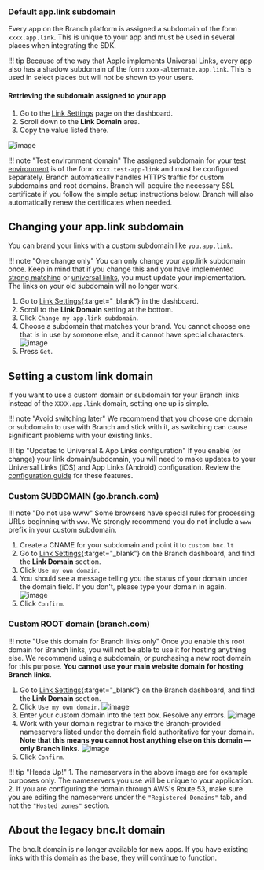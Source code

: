 ### Default app.link subdomain

Every app on the Branch platform is assigned a subdomain of the form `xxxx.app.link`. This is unique to your app and must be used in several places when integrating the SDK.

!!! tip
	Because of the way that Apple implements Universal Links, every app also has a shadow subdomain of the form `xxxx-alternate.app.link`. This is used in select places but will not be shown to your users.

#### Retrieving the subdomain assigned to your app

1. Go to the [Link Settings](https://dashboard.branch.io/#/settings/link) page on the dashboard.
1. Scroll down to the **Link Domain** area.
1. Copy the value listed there.

![image](/img/pages/links/subdomain-setting.png)

!!! note "Test environment domain"
	The assigned subdomain for your [test environment]({{base.url}}/getting-started/integration-testing#the-test-sandbox-environment) is of the form `xxxx.test-app-link` and must be configured separately. Branch automatically handles HTTPS traffic for custom subdomains and root domains. Branch will acquire the necessary SSL certificate if you follow the simple setup instructions below. Branch will also automatically renew the certificates when needed.

## Changing your app.link subdomain

You can brand your links with a custom subdomain like `you.app.link`. 

!!! note "One change only"
	You can only change your app.link subdomain once. Keep in mind that if you change this and you have implemented [strong matching]({{base.url}}/getting-started/sdk-integration-guide/guide/#support-strong-matching-only-for-new-applink-domain) or [universal links]({{base.url}}/getting-started/universal-app-links/guide/#add-your-branch-link-domains), you must update your implementation. The links on your old subdomain will no longer work.

1. Go to [Link Settings](https://dashboard.branch.io/settings/link){:target="_blank"} in the dashboard.
1. Scroll to the **Link Domain** setting at the bottom.
1. Click `Change my app.link subdomain`.
1. Choose a subdomain that matches your brand. You cannot choose one that is in use by someone else, and it cannot have special characters. ![image](/img/pages/links/get-subdomain.png)
1. Press `Get`.

## Setting a custom link domain

If you want to use a custom domain or subdomain for your Branch links instead of the `XXXX.app.link` domain, setting one up is simple.

!!! note "Avoid switching later"
	We recommend that you choose one domain or subdomain to use with Branch and stick with it, as switching can cause significant problems with your existing links.

!!! tip "Updates to Universal & App Links configuration"
	If you enable (or change) your link domain/subdomain, you will need to make updates to your Universal Links (iOS) and App Links (Android) configuration. Review the [configuration guide]({{base.url}}/getting-started/universal-app-links/overview/) for these features.

### Custom SUBDOMAIN (go.branch.com)

!!! note "Do not use www"
	Some browsers have special rules for processing URLs beginning with `www`. We strongly recommend you do not include a `www` prefix in your custom subdomain.

1. Create a CNAME for your subdomain and point it to `custom.bnc.lt`
1. Go to [Link Settings](https://dashboard.branch.io/#/settings/link){:target="_blank"} on the Branch dashboard, and find the **Link Domain** section.
1. Click `Use my own domain`.
1. You should see a message telling you the status of your domain under the domain field. If you don't, please type your domain in again. ![image](/img/pages/links/sub-custom-domain.png)
1. Click `Confirm`.

### Custom ROOT domain (branch.com)

!!! note "Use this domain for Branch links only"
	Once you enable this root domain for Branch links, you will not be able to use it for hosting anything else. We recommend using a subdomain, or purchasing a new root domain for this purpose. **You cannot use your main website domain for hosting Branch links**.

1. Go to [Link Settings](https://dashboard.branch.io/#/settings/link){:target="_blank"} on the Branch dashboard, and find the **Link Domain** section.
1. Click `Use my own domain`. ![image](/img/pages/links/subdomain-setting.png)
1. Enter your custom domain into the text box. Resolve any errors. ![image](/img/pages/links/domain-error.png)
1. Work with your domain registrar to make the Branch-provided nameservers listed under the domain field authoritative for your domain. **Note that this means you cannot host anything else on this domain — only Branch links.** ![image](/img/pages/links/custom-domain-nameservers.png)
1. Click `Confirm`.

!!! tip "Heads Up!"
	1. The nameservers in the above image are for example purposes only. The nameservers you use will be unique to your application.
	2. If you are configuring the domain through AWS's Route 53, make sure you are editing the nameservers under the `"Registered Domains"` tab, and not the `"Hosted zones"` section.

## About the legacy bnc.lt domain

The bnc.lt domain is no longer available for new apps. If you have existing links with this domain as the base, they will continue to function.